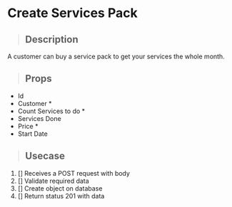 # Create Services Pack
> ## Description
A customer can buy a service pack to get your services the whole month.

> ## Props
- Id
- Customer *
- Count Services to do *
- Services Done
- Price *
- Start Date

> ## Usecase
1. [] Receives a POST request with body
2. [] Validate required data
3. [] Create object on database
4. [] Return status 201 with data
